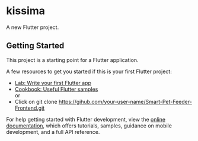 # kissima

A new Flutter project.

## Getting Started

This project is a starting point for a Flutter application.

A few resources to get you started if this is your first Flutter project:

- [Lab: Write your first Flutter app](https://docs.flutter.dev/get-started/codelab)
- [Cookbook: Useful Flutter samples](https://docs.flutter.dev/cookbook)     
          or
- Click on git clone https://gihub.com/your-user-name/Smart-Pet-Feeder-Frontend.git

For help getting started with Flutter development, view the
[online documentation](https://docs.flutter.dev/), which offers tutorials,
samples, guidance on mobile development, and a full API reference.
